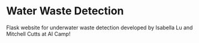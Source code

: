 # Water Waste Detection

Flask website for underwater waste detection developed by Isabella Lu and Mitchell Cutts at AI Camp!
